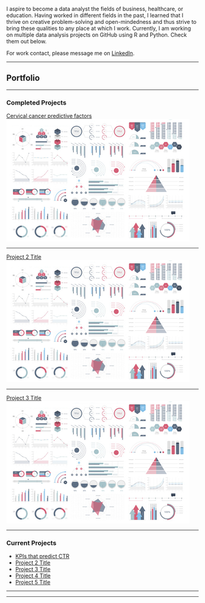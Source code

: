 I aspire to become a data analyst the fields of business, healthcare, or education. Having worked in different fields in the past, I learned that I thrive on creative problem-solving and open-mindedness and thus strive to bring these qualities to any place at which I work. Currently, I am working on multiple data analysis projects on GitHub using R and Python. Check them out below.

For work contact, please message me on [LinkedIn](https://www.linkedin.com/in/maiqha/). 

---

## Portfolio

---

### Completed Projects

[Cervical cancer predictive factors](http://maiqha.github.io/cervical-cancer-factors-with-R/)
<img src="images/dummy_thumbnail.jpg?raw=true"/>

---
[Project 2 Title](/pdf/sample_presentation.pdf)
<img src="images/dummy_thumbnail.jpg?raw=true"/>

---
[Project 3 Title](http://example.com/)
<img src="images/dummy_thumbnail.jpg?raw=true"/>

---

### Current Projects

- [KPIs that predict CTR]()
- [Project 2 Title](http://example.com/)
- [Project 3 Title](http://example.com/)
- [Project 4 Title](http://example.com/)
- [Project 5 Title](http://example.com/)

---




---
